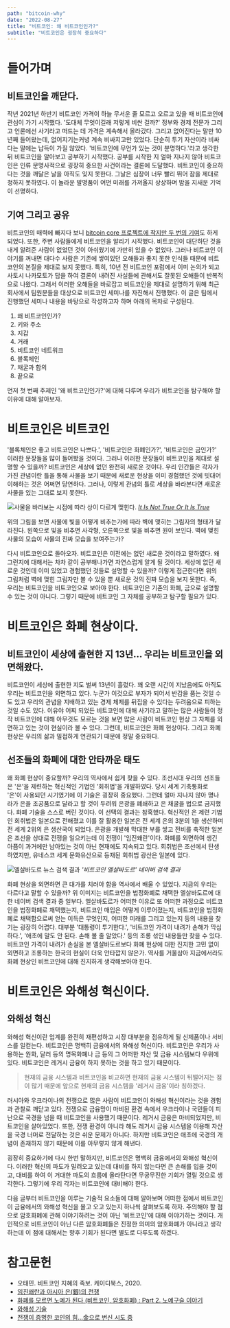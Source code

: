 ```yaml
---
path: "bitcoin-why"
date: "2022-08-27"
title: "비트코인: 왜 비트코인인가?"
subtitle: "비트코인은 굉장히 중요하다"
---
```


# 들어가며

## 비트코인을 깨닫다.

작년 2021년 하반기 비트코인 가격이 하늘 무서운 줄 모르고 오르고 있을 때 비트코인에 관심이 가기 시작했다. '도대체 무엇이길래 저렇게 비싼 걸까?' 정부와 경제 전문가 그리고 언론에선 사기라고 떠드는 데 가격은 계속해서 올라갔다. 그리고 없어진다는 말만 10년째 들어왔는데, 없어지기는커녕 계속 비싸지고만 있었다. 단순히 투기 자산이라 비싸다는 말에는 납득이 가질 않았다. '비트코인에 무언가 있는 것이 분명하다.'라고 생각한 뒤 비트코인을 알아보고 공부하기 시작했다. 공부를 시작한 지 얼마 지나지 않아 비트코인은 인류 문명사적으로 굉장히 중요한 사건이라는 결론에 도달했다. 비트코인이 중요하다는 것을 깨달은 날을 아직도 잊지 못한다. 그날은 심장이 너무 빨리 뛰어 잠을 제대로 청하지 못하였다. 이 놀라운 발명품이 어떤 미래를 가져올지 상상하며 밤을 지새운 기억이 선명하다.

## 기여 그리고 공유

비트코인의 매력에 빠지다 보니 [bitcoin core 프로젝트에 작지만 두 번의 기여](https://github.com/bitcoin/bitcoin/pulls?q=is%3Apr+is%3Aclosed+author%3Asogoagain)도 하게 되었다. 또한, 주변 사람들에게 비트코인을 알리기 시작했다. 비트코인이 대단하단 것을 내게 알려준 사람이 없었던 것이 아쉬웠기에 가만히 있을 수 없었다. 그러나 비트코인 이야기를 꺼내면 대다수 사람은 기존에 쌓여있던 오해들과 좋지 못한 인식들 때문에 비트코인의 본질을 제대로 보지 못했다. 특히, 10년 전 비트코인 포럼에서 이미 논의가 되고 사토시 나카모토가 답을 하여 결론이 내려진 사실들에 관해서도 잘못된 오해들이 반복적으로 나왔다. 그래서 이러한 오해들을 바로잡고 비트코인을 제대로 설명하기 위해 최근 회사에서 팀원분들을 대상으로 비트코인 세미나를 자진해서 진행했다. 이 글은 팀에서 진행했던 세미나 내용을 바탕으로 작성하고자 하며 아래의 목차로 구성된다.

1. 왜 비트코인인가?
2. 키와 주소
3. 지갑
4. 거래
5. 비트코인 네트워크
6. 블록체인
7. 채굴과 합의
8. 끝으로

먼저 첫 번째 주제인 '왜 비트코인인가?'에 대해 다루며 우리가 비트코인을 탐구해야 할 이유에 대해 알아보자.

# 비트코인은 비트코인

'블록체인은 좋고 비트코인은 나쁘다.', '비트코인은 화폐인가?', '비트코인은 금인가?' 이러한 문장들을 많이 들어봤을 것이다. 그러나 이러한 문장들이 비트코인을 제대로 설명할 수 있을까? 비트코인은 세상에 없던 완전히 새로운 것이다. 우리 인간들은 각자가 가진 관념이란 틀을 통해 사물을 보기 때문에 새로운 현상을 이미 경험했던 것에 빗대어 이해하는 것은 어쩌면 당연하다. 그러나, 이렇게 관념의 틀로 세상을 바라본다면 새로운 사물을 있는 그대로 보지 못한다.

![사물을 바라보는 시점에 따라 상이 다르게 맺힌다.](./images/it-is-not-true-or-it-is-true.jpeg)
*[It Is Not True Or It Is True](https://davidmmasters.com/blog/it-is-not-true-or-it-is-true/)*

위의 그림을 보면 사물에 빛을 어떻게 비추는가에 따라 벽에 맺히는 그림자의 형태가 달라진다. 왼쪽으로 빛을 비추면 사각형, 오른쪽으로 빛을 비추면 원이 보인다. 벽에 맺힌 사물의 모습이 사물의 진짜 모습을 보여주는가?

다시 비트코인으로 돌아오자. 비트코인은 이전에는 없던 새로운 것이라고 말하였다. 왜 그런지에 대해서는 차차 같이 공부해나가면 자연스럽게 알게 될 것이다. 세상에 없던 새로운 것인데 이미 있었고 경험했던 것들로 설명할 수 있을까? 이렇게 접근한다면 위의 그림처럼 벽에 맺힌 그림자만 볼 수 있을 뿐 새로운 것의 진짜 모습을 보지 못한다. 즉, 우리는 비트코인을 비트코인으로 보아야 한다. 비트코인은 기존의 화폐, 금으로 설명할 수 있는 것이 아니다. 그렇기 때문에 비트코인 그 자체를 공부하고 탐구할 필요가 있다.

# 비트코인은 화폐 현상이다.

## 비트코인이 세상에 출현한 지 13년... 우리는 비트코인을 외면해왔다.

비트코인이 세상에 출현한 지도 벌써 13년이 흘렀다. 꽤 오랜 시간이 지났음에도 아직도 우리는 비트코인을 외면하고 있다. 누군가 이것으로 부자가 되어서 반감을 품는 것일 수도 있고 우리의 관념을 지배하고 있는 경제 체제를 뒤집을 수 있다는 두려움으로 피하는 것일 수도 있다. 이유야 어찌 되었든 비트코인에 대해 사기라고 말하는 많은 사람들이 정작 비트코인에 대해 아무것도 모르는 것을 보면 많은 사람이 비트코인 현상 그 자체를 외면하고 있는 것이 현실이라 볼 수 있다. 그런데, 비트코인은 화폐 현상이다. 그리고 화폐 현상은 우리의 삶과 밀접하게 연관되기 때문에 정말 중요하다.

## 선조들의 화폐에 대한 안타까운 태도

왜 화폐 현상이 중요할까? 우리의 역사에서 쉽게 찾을 수 있다. 조선시대 우리의 선조들은 '은'을 제련하는 혁신적인 기법인 '회취법'을 개발하였다. 당시 세계 기축통화로 '은'이 사용되던 시기였기에 이 기술은 굉장히 중요했다. 그런데 얼마 지나지 않아 명나라가 은을 조공품으로 달라고 할 것이 두려워 은광을 폐쇄하고 은 채굴을 법으로 금지했다. 화폐 기술을 스스로 버린 것이다. 이 선택의 결과는 참혹했다. 혁신적인 은 제련 기법인 회취법은 일본으로 전해졌고 이를 잘 활용한 일본은 전 세계 은의 3분의 1을 생산하며 전 세계 2위의 은 생산국이 되었다. 은광을 개발해 막대한 부를 쌓고 전비를 축적한 일본은 조선을 상대로 전쟁을 일으키는데 이 전쟁이 '임진왜란'이다. 화폐를 외면하여 생긴 아픔이 과거에만 남아있는 것이 아닌 현재에도 지속되고 있다. 회취법은 조선에서 탄생하였지만, 유네스코 세계 문화유산으로 등재된 회취법 광산은 일본에 있다.

![엘살바도르 뉴스 검색 결과](./images/bitcoin-el-salvador.png)
*'비트코인 엘살바도르' 네이버 검색 결과*

화폐 현상을 외면하면 큰 대가를 치러야 함을 역사에서 배울 수 있었다. 지금의 우리는 다르다고 말할 수 있을까? 위 이미지는 비트코인을 법정화폐로 채택한 엘살바도르에 대한 네이버 검색 결과 중 일부다. 엘살바도르가 어떠한 이유로 또 어떠한 과정으로 비트코인을 법정화폐로 채택했는지, 비트코인 매입은 어떻게 이루어졌는지, 비트코인을 법정화폐로 채택함으로써 얻는 이득은 무엇인지, 어떠한 미래를 그리고 있는지 등의 내용을 찾기는 굉장히 어렵다. 대부분 '대통령이 투기한다.', '비트코인 가격이 내려가 손해가 막심하다.', '애초에 말도 안 된다. 손해 볼 줄 알았다.' 등의 조롱 섞인 내용들만 찾을 수 있다. 비트코인 가격이 내려가 손실을 본 엘살바도르보다 화폐 현상에 대한 진지한 고민 없이 외면하고 조롱하는 한국의 현실이 더욱 안타깝지 않은가. 역사를 거울삼아 지금에서라도 화폐 현상인 비트코인에 대해 진지하게 생각해보아야 한다.

# 비트코인은 와해성 혁신이다.

## 와해성 혁신

와해성 혁신이란 업계를 완전히 재편성하고 시장 대부분을 점유하게 될 신제품이나 서비스를 일컫는다. 비트코인은 명백히 금융에서의 와해성 혁신이다. 비트코인은 우리가 사용하는 원화, 달러 등의 명목화폐나 금 등의 그 어떠한 자산 및 금융 시스템보다 우위에 있다. 비트코인은 레거시 금융이 하지 못하는 것을 하고 있기 때문이다.
> 현재의 금융 시스템과 비트코인을 비교하면 현재의 금융 시스템이 뒤떨어지는 점이 많기 때문에 앞으로 현재의 금융 시스템을 '레거시 금융'이라 칭하겠다.

러시아와 우크라이나의 전쟁으로 많은 사람이 비트코인이 와해성 혁신이라는 것을 경험과 관찰로 깨닫고 있다. 전쟁으로 금융망이 마비된 환경 속에서 우크라이나 국민들이 피난으로 국경을 넘을 때 비트코인을 사용했기 때문이다. 레거시 금융은 마비되었지만, 비트코인을 살아있었다. 또한, 전쟁 환경이 아니라 해도 레거시 금융 시스템을 이용해 자산을 국경 너머로 전달하는 것은 쉬운 문제가 아니다. 하지만 비트코인은 애초에 국경의 개념이 존재하지 않기 때문에 이를 아무렇지 않게 해낸다.

굉장히 중요하기에 다시 한번 말하지만, 비트코인은 명백히 금융에서의 와해성 혁신이다. 이러한 혁신의 파도가 밀려오고 있는데 대비를 하지 않는다면 큰 손해를 입을 것이고, 대비를 하여 이 거대한 파도의 흐름에 올라탄다면 무궁무진한 기회가 열릴 것으로 생각한다. 그렇기에 우리 각자는 비트코인에 대비해야 한다.

다음 글부터 비트코인을 이루는 기술적 요소들에 대해 알아보며 어떠한 점에서 비트코인이 금융에서의 와해성 혁신을 몰고 오고 있는지 하나씩 살펴보도록 하자. 주의해야 할 점으로 암호화폐에 관해 이야기하려는 것이 아닌 '비트코인'에 대해 이야기하는 것이다. 개인적으로 비트코인이 아닌 다른 암호화폐들은 진정한 의미의 암호화폐가 아니라고 생각하는데 이 점에 대해서는 향후 기회가 된다면 별도로 다루도록 하겠다.

# 참고문헌

- 오태민. 비트코인 지혜의 족보. 케이디북스, 2020.
- [임진왜란과 아시아 은(銀)의 전쟁](http://www.atlasnews.co.kr/news/articleView.html?idxno=2569)
- [화폐를 모르면 노예가 된다 (비트코인, 암호화폐) : Part 2. 노예구슬 이야기](https://youtu.be/9Cng7xxBgQs)
- [와해성 기술](https://ko.wikipedia.org/wiki/%EC%99%80%ED%95%B4%EC%84%B1_%EA%B8%B0%EC%88%A0)
- [전쟁이 증명한 코인의 힘…金으로 변신 시도 중](https://www.chosun.com/economy/mint/2022/03/17/JKAKBJ3VRBAXNNQTNDHVL3NCTQ/)
